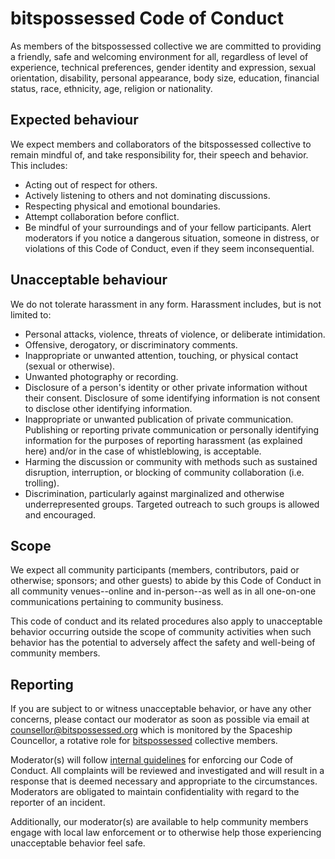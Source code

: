 # bitspossessed Code of Conduct

<div class="container-medium">
  <div class="grid-item grid-item-mb">
  As members of the bitspossessed collective we are committed to providing a friendly, safe and welcoming environment for all, regardless of level of experience,
  technical preferences, gender identity and expression, sexual orientation, disability, personal appearance, body size, education, financial status, race,
  ethnicity, age, religion or nationality.
  </div>

  <div class="grid-item grid-item-mb">
  <h2>Expected behaviour</h2>

We expect members and collaborators of the bitspossessed collective to remain mindful of, and take responsibility for, their speech and behavior. This includes:

<ul>
  <li>Acting out of respect for others.</li>
  <li>Actively listening to others and not dominating discussions.</li>
  <li>Respecting physical and emotional boundaries.</li>
  <li>Attempt collaboration before conflict.</li>
  <li>Be mindful of your surroundings and of your fellow participants. Alert moderators if you notice a dangerous situation, someone in distress, or violations of
this Code of Conduct, even if they seem inconsequential.</li>
</ul>
</div>

  <div class="grid-item grid-item-mb">
  <h2>Unacceptable behaviour</h2>

We do not tolerate harassment in any form. Harassment includes, but is not limited to:

  <ul>
    <li>Personal attacks, violence, threats of violence, or deliberate intimidation.</li>
    <li>Offensive, derogatory, or discriminatory comments.</li>
    <li>Inappropriate or unwanted attention, touching, or physical contact (sexual or otherwise).</li>
    <li>Unwanted photography or recording.</li>
    <li>Disclosure of a person's identity or other private information without their consent. Disclosure of some identifying information is not consent to disclose
    other identifying information.</li>
    <li>Inappropriate or unwanted publication of private communication. Publishing or reporting private communication or personally identifying information for the
    purposes of reporting harassment (as explained here) and/or in the case of whistleblowing, is acceptable.</li>
    <li>Harming the discussion or community with methods such as sustained disruption, interruption, or blocking of community collaboration (i.e. trolling).</li>
    <li>Discrimination, particularly against marginalized and otherwise underrepresented groups. Targeted outreach to such groups is allowed and encouraged.</li>
  </ul>

  </div>

  <div class="grid-item grid-item-mb">
  <h2>Scope</h2>

We expect all community participants (members, contributors, paid or otherwise; sponsors; and other guests) to abide by this Code of Conduct in all community
venues--online and in-person--as well as in all one-on-one communications pertaining to community business.

This code of conduct and its related procedures also apply to unacceptable behavior occurring outside the scope of community activities when such behavior has
the potential to adversely affect the safety and well-being of community members.

  </div>

  <div class="grid-item grid-item-mb">
  <h2>Reporting</h2>

If you are subject to or witness unacceptable behavior, or have any other concerns, please contact our moderator as soon as possible via email at
<a href = "mailto: counsellor@bitspossessed.org">counsellor@bitspossessed.org</a> which is monitored by the Spaceship Councellor, a rotative role for
<a href="https://bitspossessed.org/" target="_blank">bitspossessed</a> collective members.

Moderator(s) will follow <a href="https://geekfeminism.wikia.org/wiki/Conference_anti-harassment/Responding_to_reports" target="_blank">internal guidelines</a>
for enforcing our Code of Conduct. All complaints will be reviewed and investigated and will result in a response that is deemed necessary and appropriate to
the circumstances. Moderators are obligated to maintain confidentiality with regard to the reporter of an incident.

Additionally, our moderator(s) are available to help community members engage with local law enforcement or to otherwise help those experiencing unacceptable
behavior feel safe.

  </div>
</div>

